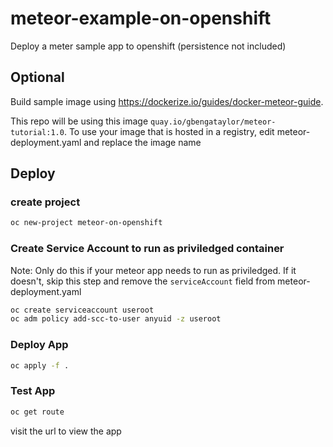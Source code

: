 # meteor-example-on-openshift
Deploy a meter sample app to openshift (persistence not included)

## Optional
Build sample image using https://dockerize.io/guides/docker-meteor-guide.

This repo will be using this image ```quay.io/gbengataylor/meteor-tutorial:1.0```. To use your image that is hosted in a registry, edit meteor-deployment.yaml and replace the image name

## Deploy

### create project
```sh
oc new-project meteor-on-openshift
```

### Create Service Account to run as priviledged container
Note: Only do this if your meteor app needs to run as priviledged. If it doesn't, skip this step and remove the ```serviceAccount``` field from meteor-deployment.yaml
```sh
oc create serviceaccount useroot
oc adm policy add-scc-to-user anyuid -z useroot
```

### Deploy App
```sh
oc apply -f .
```

### Test App
```sh 
oc get route
```

visit the url to view the app

